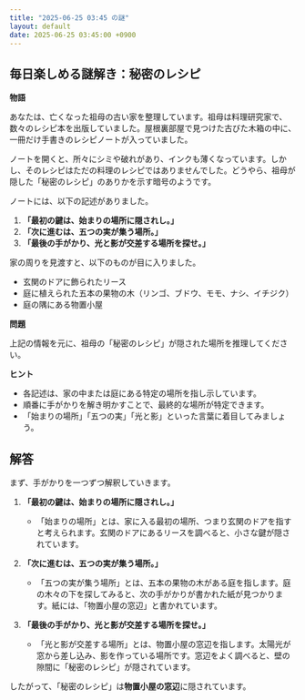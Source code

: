 ```yaml
---
title: "2025-06-25 03:45 の謎"
layout: default
date: 2025-06-25 03:45:00 +0900
---
```

## 毎日楽しめる謎解き：秘密のレシピ

**物語**

あなたは、亡くなった祖母の古い家を整理しています。祖母は料理研究家で、数々のレシピ本を出版していました。屋根裏部屋で見つけた古びた木箱の中に、一冊だけ手書きのレシピノートが入っていました。

ノートを開くと、所々にシミや破れがあり、インクも薄くなっています。しかし、そのレシピはただの料理のレシピではありませんでした。どうやら、祖母が隠した「秘密のレシピ」のありかを示す暗号のようです。

ノートには、以下の記述がありました。

1.  **「最初の鍵は、始まりの場所に隠されし。」**
2.  **「次に進むは、五つの実が集う場所。」**
3.  **「最後の手がかり、光と影が交差する場所を探せ。」**

家の周りを見渡すと、以下のものが目に入りました。

*   玄関のドアに飾られたリース
*   庭に植えられた五本の果物の木（リンゴ、ブドウ、モモ、ナシ、イチジク）
*   庭の隅にある物置小屋

**問題**

上記の情報を元に、祖母の「秘密のレシピ」が隠された場所を推理してください。

**ヒント**

*   各記述は、家の中または庭にある特定の場所を指し示しています。
*   順番に手がかりを解き明かすことで、最終的な場所が特定できます。
*   「始まりの場所」「五つの実」「光と影」といった言葉に着目してみましょう。

## 解答

まず、手がかりを一つずつ解釈していきます。

1.  **「最初の鍵は、始まりの場所に隠されし。」**
    *   「始まりの場所」とは、家に入る最初の場所、つまり玄関のドアを指すと考えられます。玄関のドアにあるリースを調べると、小さな鍵が隠されています。

2.  **「次に進むは、五つの実が集う場所。」**
    *   「五つの実が集う場所」とは、五本の果物の木がある庭を指します。庭の木々の下を探してみると、次の手がかりが書かれた紙が見つかります。紙には、「物置小屋の窓辺」と書かれています。

3.  **「最後の手がかり、光と影が交差する場所を探せ。」**
    *   「光と影が交差する場所」とは、物置小屋の窓辺を指します。太陽光が窓から差し込み、影を作っている場所です。窓辺をよく調べると、壁の隙間に「秘密のレシピ」が隠されています。

したがって、「秘密のレシピ」は**物置小屋の窓辺**に隠されています。
